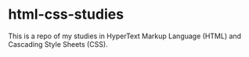 # html-css-studies
This is a repo of my studies in HyperText Markup Language (HTML) and Cascading Style Sheets (CSS).
